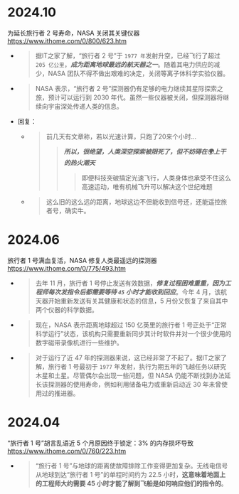 
# 2024.10

为延长旅行者 2 号寿命，NASA 关闭其关键仪器 https://www.ithome.com/0/800/623.htm
- > 据IT之家了解，“旅行者 2 号”于 `1977 年`发射升空，已经飞行了超过 `205 亿公里`，***成为距离地球最远的航天器之一***。随着其电力供应的减少，NASA 团队不得不做出艰难的决定，关闭等离子体科学实验仪器。
- > NASA 表示，“旅行者 2 号”探测器仍有足够的电力继续其星际探索之旅，预计可以运行到 2030 年代。虽然一些仪器被关闭，但探测器将继续向宇宙深处传递人类的信息。
- 回复：
  * > 前几天有文章称，若以光速计算，只跑了20来个小时…
    >> ***所以，很绝望，人类深空探索被限死了，但不妨碍在🌍上干的热火潮天***
    >>> 即便科技突破搞定光速飞行，人类身体也承受不住这么高速运动，唯有机械飞升可以解决这个世纪难题
  * > 这么旧的这么远的距离，地球这边不但能收到信号还，还能遥控旅者号，确实牛。

# 2024.06

旅行者 1 号满血复活，NASA 修复人类最遥远的探测器 https://www.ithome.com/0/775/493.htm
- > 去年 11 月，旅行者 1 号停止发送有效数据，***修复过程困难重重，因为工程师每次发指令后都需要等待 `45` 小时才能收到回应***。今年 4 月，该航天器开始重新发送有关其健康和状态的信息，5 月份又恢复了来自其中两个仪器的科学数据。
- > 现在，NASA 表示距离地球超过 150 亿英里的旅行者 1 号正处于“正常科学运行”状态，该机构只需要重新同步其计时软件并对一个很少使用的数字磁带录像机进行一些维护。
- > 对于运行了近 47 年的探测器来说，这已经非常了不起了。据IT之家了解，旅行者 1 号最初于 `1977` 年发射，执行为期五年的飞越任务以研究木星和土星。尽管偶尔会出现一些问题，但 NASA 仍能不断找到办法延长该探测器的使用寿命，例如利用储备电力或重新启动近 30 年未曾使用过的推进器。

# 2024.04

“旅行者 1 号”胡言乱语近 5 个月原因终于锁定：3% 的内存损坏导致 https://www.ithome.com/0/760/223.htm
- > “旅行者 1 号”与地球的距离使故障排除工作变得更加复杂。无线电信号从地球到达“旅行者 1 号”的单程时间约为 22.5 小时，**这意味着地面上的工程师大约需要 45 小时才能了解到飞船是如何响应他们的指令的**。
